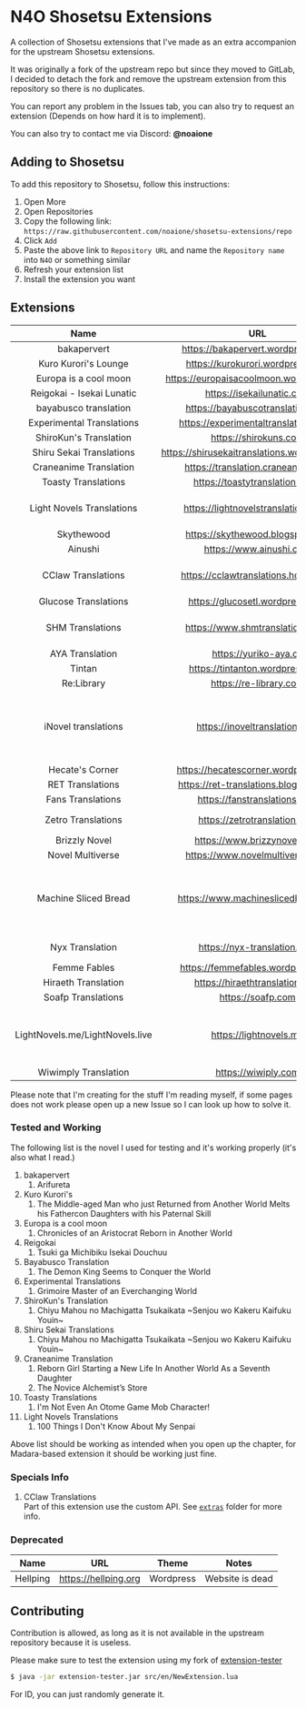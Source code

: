# N4O Shosetsu Extensions

A collection of Shosetsu extensions that I've made as an extra accompanion for the upstream Shosetsu extensions.

It was originally a fork of the upstream repo but since they moved to GitLab, I decided to detach the fork and remove the upstream extension from this repository so there is no duplicates.

You can report any problem in the Issues tab, you can also try to request an extension (Depends on how hard it is to implement).

You can also try to contact me via Discord: **@noaione**

## Adding to Shosetsu
To add this repository to Shosetsu, follow this instructions:
1. Open More
2. Open Repositories
3. Copy the following link: `https://raw.githubusercontent.com/noaione/shosetsu-extensions/repo`
4. Click `Add`
5. Paste the above link to `Repository URL` and name the `Repository name` into `N4O` or something similar
6. Refresh your extension list
7. Install the extension you want

## Extensions
|            Name                 |                      URL                     |       Theme       | Working? | Complete     | Notes                 |
|:-------------------------------:|:--------------------------------------------:|:-----------------:|:--------:|--------------|-----------------------|
| bakapervert                     | https://bakapervert.wordpress.com            | Wordpress         | Yes      | Yes          |                       |
| Kuro Kurori's Lounge            | https://kurokurori.wordpress.com             | Wordpress         | Yes      | Yes          |                       |
| Europa is a cool moon           | https://europaisacoolmoon.wordpress.com      | Wordpress         | Yes      | Yes          |                       |
| Reigokai - Isekai Lunatic       | https://isekailunatic.com                    | Wordpress         | Yes      | Yes          |                       |
| bayabusco translation           | https://bayabuscotranslation.com             | Wordpress         | Yes      | Yes          |                       |
| Experimental Translations       | https://experimentaltranslations.com         | Wordpress         | Yes      | Yes          |                       |
| ShiroKun's Translation          | https://shirokuns.com                        | Wordpress         | Yes      | Yes          |                       |
| Shiru Sekai Translations        | https://shirusekaitranslations.wordpress.com | Wordpress         | Yes      | Yes          |                       |
| Craneanime Translation          | https://translation.craneanime.xyz           | Wordpress         | Yes      | Yes          |                       |
| Toasty Translations             | https://toastytranslations.com               | Wordpress         | Yes      | Yes          |                       |
| Light Novels Translations       | https://lightnovelstranslations.com          | WooCommerce/WP    | Kinda    | Maybe        | Web update, need test |
| Skythewood                      | https://skythewood.blogspot.com              | Blogspot          | Yes      | Yes          |                       |
| Ainushi                         | https://www.ainushi.com                      | Wordpress         | Yes      | Yes          |                       |
| CClaw Translations              | https://cclawtranslations.home.blog          | Wordpress         | Yes      | Yes          | Use extra API mapping |
| Glucose Translations            | https://glucosetl.wordpress.com              | Wordpress         | Yes      | Yes          |                       |
| SHM Translations                | https://www.shmtranslations.com              | Wordpress         | Kinda    | Maybe        | Some novel are broken |
| AYA Translation                 | https://yuriko-aya.cc                        | Wordpress         | Yes      | Yes          |                       |
| Tintan                          | https://tintanton.wordpress.com              | Wordpress         | Yes      | Yes          |                       |
| Re:Library                      | https://re-library.com                       | Wordpress         | Yes      | Yes          |                       |
| iNovel translations             | https://inoveltranslation.com                | Chakra UI/Next.js | Maybe    | Yes          | Skipped CI testing, some broken Markdown conversion |
| Hecate's Corner                 | https://hecatescorner.wordpress.com          | Wordpress         | Yes      | Yes          |                       |
| RET Translations                | https://ret-translations.blogspot.com        | Blogspot          | Yes      | Yes          |                       |
| Fans Translations               | https://fanstranslations.com                 | Madara            | Yes      | Yes          |                       |
| Zetro Translations              | https://zetrotranslation.com                 | Madara            | Yes      | Yes          | Used fixed lib        |
| Brizzly Novel                   | https://www.brizzynovel.com                  | Madara            | Yes      | Yes          |                       |
| Novel Multiverse                | https://www.novelmultiverse.com              | Madara            | Yes      | Yes          |                       |
| Machine Sliced Bread            | https://www.machineslicedbread.xyz           | Wordpress         | Maybe    | Kinda        | Skipped CI testing, skipped novel outgoing links |
| Nyx Translation                 | https://nyx-translation.com                  | Wordpress         | Maybe    | Yes          | Skipped CI testing    |
| Femme Fables                    | https://femmefables.wordpress.com            | Wordpress         | Yes      | Yes          |                       |
| Hiraeth Translation             | https://hiraethtranslation.com               | Madara            | Yes      | Yes          |                       |
| Soafp Translations              | https://soafp.com                            | Wordpress         | Yes      | Yes          |                       |
| LightNovels.me/LightNovels.live | https://lightnovels.me                       | Custom/Next.js    | Yes      | Maybe        | Skipped CI testing, has a hard pagination limit |
| Wiwimply Translation            | https://wiwiply.com                          | Custom?/          | Yes      | Maybe        |                       |

Please note that I'm creating for the stuff I'm reading myself, if some pages does not work please open up a new Issue so I can look up how to solve it.

### Tested and Working
The following list is the novel I used for testing and it's working properly (it's also what I read.)

1. bakapervert
   1. Arifureta
2. Kuro Kurori's
   1. The Middle-aged Man who just Returned from Another World Melts his Fathercon Daughters with his Paternal Skill
3. Europa is a cool moon
   1. Chronicles of an Aristocrat Reborn in Another World
4. Reigokai
   1. Tsuki ga Michibiku Isekai Douchuu
5. Bayabusco Translation
   1. The Demon King Seems to Conquer the World
6. Experimental Translations
   1. Grimoire Master of an Everchanging World
7. ShiroKun's Translation
   1. Chiyu Mahou no Machigatta Tsukaikata \~Senjou wo Kakeru Kaifuku Youin\~
8. Shiru Sekai Translations
   1. Chiyu Mahou no Machigatta Tsukaikata \~Senjou wo Kakeru Kaifuku Youin\~
9. Craneanime Translation
   1. Reborn Girl Starting a New Life In Another World As a Seventh Daughter
   2. The Novice Alchemist’s Store
10. Toasty Translations
    1. I'm Not Even An Otome Game Mob Character!
11. Light Novels Translations
    1.  100 Things I Don't Know About My Senpai

Above list should be working as intended when you open up the chapter, for Madara-based extension it should be working just fine.

### Specials Info
1. CClaw Translations<br />
   Part of this extension use the custom API. See [`extras`](https://github.com/noaione/shosetsu-extensions/tree/dev/extras) folder for more info.

### Deprecated

|            Name           |                      URL                     |       Theme       | Notes                 |
|:-------------------------:|:--------------------------------------------:|:-----------------:|-----------------------|
| Hellping                  | https://hellping.org                         | Wordpress         | Website is dead       |

## Contributing

Contribution is allowed, as long as it is not available in the upstream repository because it is useless.

Please make sure to test the extension using my fork of [extension-tester](https://github.com/noaione/shosetsu-ext-tester)

```sh
$ java -jar extension-tester.jar src/en/NewExtension.lua
```

For ID, you can just randomly generate it.
